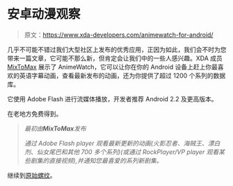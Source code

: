 # 安卓动漫观察

> 原文：<https://www.xda-developers.com/animewatch-for-android/>

几乎不可能不错过我们大型社区上发布的优秀应用，正因为如此，我们会不时为您带来一篇文章，它可能不那么新，但肯定会让我们中的一些人感兴趣。XDA 成员 [MixToMax](http://forum.xda-developers.com/member.php?u=3616625) 展示了 AnimeWatch，它可以让你在你的 Android 设备上赶上你最喜欢的英语字幕动画，查看最新发布的动画，还为你提供了超过 1200 个系列的数据库。

它使用 Adobe Flash 进行流媒体播放，开发者推荐 Android 2.2 及更高版本。

在老地方免费得到。

> *最初由**MixToMax**发布*
> 
> *通过 Adobe Flash player 观看最新更新的动画(火影忍者、海贼王、漂白剂、仙女尾巴和其他 700 多个系列)(或通过 RockPlayer/VP player 观看某些剧集的直接视频),并通知您最喜爱的系列新剧集。*

继续到[原始螺纹](http://forum.xda-developers.com/showthread.php?t=942852)。